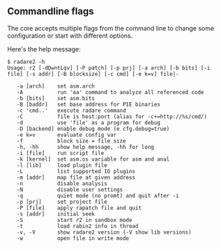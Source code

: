 ## Commandline flags

The core accepts multiple flags from the command line to change some configuration or start with different options.

Here's the help message:

    $ radare2 -h
    Usage: r2 [-dDwntLqv] [-P patch] [-p prj] [-a arch] [-b bits] [-i file] [-s addr] [-B blocksize] [-c cmd] [-e k=v] file|-

       -a [arch]    set asm.arch
       -A           run 'aa' command to analyze all referenced code
       -b [bits]    set asm.bits
       -B [baddr]   set base address for PIE binaries
       -c 'cmd..'   execute radare command
       -C           file is host:port (alias for -c+=http://%s/cmd/)
       -d           use 'file' as a program for debug
       -D [backend] enable debug mode (e cfg.debug=true)
       -e k=v       evaluate config var
       -f           block size = file size
       -h, -hh      show help message, -hh for long
       -i [file]    run script file
       -k [kernel]  set asm.os variable for asm and anal
       -l [lib]     load plugin file
       -L           list supported IO plugins
       -m [addr]    map file at given address
       -n           disable analysis
       -N           disable user settings
       -q           quiet mode (no promt) and quit after -i
       -p [prj]     set project file
       -P [file]    apply rapatch file and quit
       -s [addr]    initial seek
       -S           start r2 in sandbox mode
       -t           load rabin2 info in thread
       -v, -V       show radare2 version (-V show lib versions)
       -w           open file in write mode

